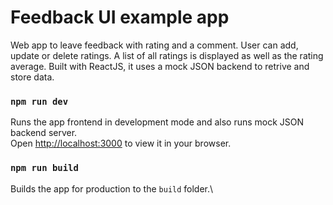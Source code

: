 # Feedback UI example app

Web app to leave feedback with rating and a comment. User can add, update or delete ratings.
A list of all ratings is displayed as well as the rating average.
Built with ReactJS, it uses a mock JSON backend to retrive and store data.

### `npm run dev`

Runs the app frontend in development mode and also runs mock JSON backend server.\
Open [http://localhost:3000](http://localhost:3000) to view it in your browser.

### `npm run build`

Builds the app for production to the `build` folder.\
